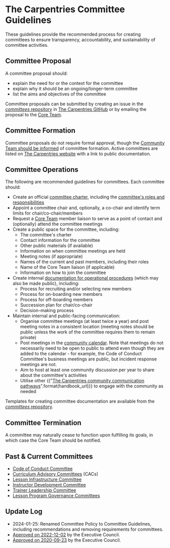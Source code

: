 # The Carpentries Committee Guidelines

These guidelines provide the recommended process for creating committees to ensure transparency, accountability, and sustainability of committee activities.

## Committee Proposal
A committee proposal should:
- explain the need for or the context for the committee
- explain why it should be an ongoing/longer-term committee
- list the aims and objectives of the committee

Committee proposals can be submitted by creating an
issue in the [*committees* repository](https://github.com/carpentries/committees/issues) in [The Carpentries GitHub](https://github.com/carpentries/) or by emailing the proposal to the [Core Team](mailto:team@carpentries.org).

## Committee Formation
Committee proposals do not require formal approval, though the [Community Team should be informed](mailto:community@carpentries.org) of committee formation. Active committees are listed on [The Carpentries website](https://carpentries.org/committees/) with a link to public documentation.

## Committee Operations
The following are recommended guidelines for committees. Each committee should:

- Create an official [committee charter](https://github.com/carpentries/committees/blob/main/committee-charter-template.md), including the [committee's roles and responsibilities](https://github.com/carpentries/committees/blob/main/committee-charter-template.md#roles-and-responsibilities)
- Appoint a committee chair and, optionally, a co-chair and identify term limits for chair/co-chair/members
- Request a [Core Team](https://carpentries.org/team/) member liaison to serve as a point of contact and (optionally) attend the committee meetings
- Create a public space for the committee, including:
  - The committee's charter
  - Contact information for the committee
  - Other public materials (if available)
  - Information on when committee meetings are held
  - Meeting notes (if appropriate)
  - Names of the current and past members, including their roles
  - Name of the Core Team liaison (if applicable)
  - Information on how to join the committee
- Create internal [documentation for operational procedures](https://github.com/carpentries/committees/blob/main/committee-charter-template.md#operational-procedures) (which may also be made public), including:
  - Process for recruiting and/or selecting new members
  - Process for on-boarding new members
  - Process for off-boarding members
  - Succession plan for chair/co-chair
  - Decision-making process
- Maintain internal and public-facing communication:
  - Organise committee meetings (at least twice a year) and post meeting notes in a consistent location (meeting notes should be public unless the work of the committee requires them to remain private)
  - Post meetings in the [community calendar](https://carpentries.org/community/#community-events). Note that meetings do not necessarily need to be open to public to attend even though they are added to the calendar - for example, the Code of Conduct Committee's business meetings are public, but incident response meetings are not.
  - Aim to host at least one community discussion per year to share about the committee's activities
  - Utilise other {{"[The Carpentries community communication pathways]({}/resources/communications/)".format(handbook_url)}} to engage with the community as needed

Templates for creating committee documentation are available from the [*committees* repository](https://github.com/carpentries/committees). 

## Committee Termination
A committee may naturally cease to function upon fulfilling its goals, in which case the Core Team should be notified. 

## Past & Current Committees

- [Code of Conduct Committee](https://carpentries.org/coc-ctte/)
- [Curriculum Advisory Committees](https://carpentries.org/curriculum-advisors/) (CACs)
- [Lesson Infrastructure Committee](https://carpentries.org/lesson-infra/)
- [Instructor Development Committee](https://carpentries.org/inst-dev/)
- [Trainer Leadership Committee](https://github.com/carpentries/trainers/blob/main/governance.md)
- [Lesson Program Governance Committees](https://carpentries.org/blog/2022/11/lesson-program-governance/)

## Update Log
- 2024-01-25: Renamed Committee Policy to Committee Guidelines, including recommendations and removing requirements for committees.
- [Approved on 2022-12-02](https://github.com/carpentries/executive-council-info/blob/main/minutes/2022/EC-minutes-2022-12-02-Q4.md) by the Executive Council. 
- [Approved on 2020-09-23](https://github.com/carpentries/executive-council-info/issues/44) by the Executive Council. 